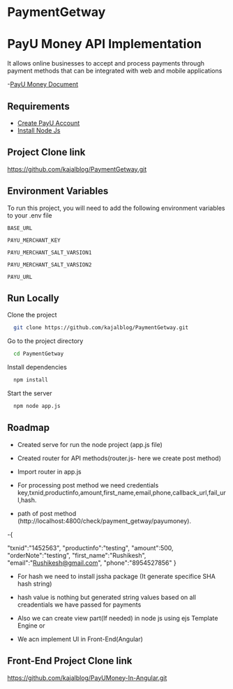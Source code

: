 # PaymentGetway

# PayU Money API Implementation

It allows online businesses to accept and process payments through payment methods that can be integrated with web and mobile applications

-[PayU Money Document](https://payu.in/payment-gateway/)
    
## Requirements

 - [Create PayU Account](https://payu.in/)
 - [Install Node Js ](https://nodejs.org/en/)
 


## Project Clone link

https://github.com/kajalblog/PaymentGetway.git


## Environment Variables

To run this project, you will need to add the following environment variables to your .env file

`BASE_URL`

`PAYU_MERCHANT_KEY`

`PAYU_MERCHANT_SALT_VARSION1`

`PAYU_MERCHANT_SALT_VARSION2`

`PAYU_URL`



## Run Locally

Clone the project

```bash
  git clone https://github.com/kajalblog/PaymentGetway.git
```

Go to the project directory

```bash
  cd PaymentGetway
```

Install dependencies

```bash
  npm install
```

Start the server

```bash
  npm node app.js
```


## Roadmap

- Created serve for run the node project (app.js file)

- Created router for API methods(router.js- here we create post method)

- Import router in app.js

- For processing post method we need  credentials key,txnid,productinfo,amount,first_name,email,phone,callback_url,fail_url,hash.

- path of post method (http://localhost:4800/check/payment_getway/payumoney).

-{
 
  "txnid":"1452563",
  "productinfo":"testing",
  "amount":500,
  "orderNote":"testing",
  "first_name":"Rushikesh",
  "email":"Rushikesh@gmail.com",
  "phone":"8954527856"
 }

- For hash we need to install jssha package (It generate specifice SHA hash string)

- hash value is nothing but generated string values based on all creadentials we have passed for payments

- Also we can create view part(If needed) in node js using ejs Template Engine or

- We acn implement UI in Front-End(Angular)


## Front-End Project Clone link

https://github.com/kajalblog/PayUMoney-In-Angular.git